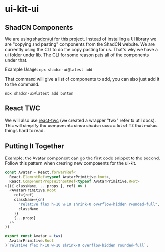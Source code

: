# ui-kit-ui

## ShadCN Components

We are using [shadcn/ui](https://ui.shadcn.com/docs) for this project.
Instead of installing a UI library we are "copying and pasting" components from the
ShadCN website. We are currently using the CLI to do the copy pasting for us.
That's why we have a ui folder under lib.
The CLI for some reason puts all of the components under that.

Example Usage:
`npx shadcn-ui@latest add`

That command will give a list of components to add, you can also just add it to the command.

`npx shadcn-ui@latest add button`

## React TWC

We will also use [react-twc](https://react-twc.vercel.app/) (we created a wrapper "twx" refer to util docs). This will simplify the components since shadcn uses a lot of TS that makes things hard to read.

## Putting It Together

Example: the Avatar component can go the first code snippet to the second.
Follow this pattern when creating new components for the ui-kit.

```typescript
const Avatar = React.forwardRef<
  React.ElementRef<typeof AvatarPrimitive.Root>,
  React.ComponentPropsWithoutRef<typeof AvatarPrimitive.Root>
>(({ className, ...props }, ref) => (
  <AvatarPrimitive.Root
    ref={ref}
    className={cn(
      "relative flex h-10 w-10 shrink-0 overflow-hidden rounded-full",
      className
    )}
    {...props}
  />
))
```

```typescript
export const Avatar = twx(
  AvatarPrimitive.Root
)`relative flex h-10 w-10 shrink-0 overflow-hidden rounded-full`;
```
